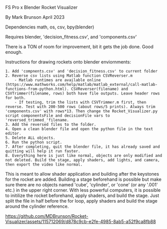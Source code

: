 FS Pro x Blender Rocket Visualizer

By Mark Brunson
April 2023

Dependencies
  math, os, csv, bpy(blender)

Requires blender, 'decision_fitness.csv', and 'components.csv'

There is a TON of room for improvement, bit it gets the job done. Good enough.

Instructions for drawing rockets onto blender enviornments:

	1. Add 'compnents.csv' and 'decision_fitness.csv' to current folder
	2. Reverse csv lists using Matlab function CSVReverser.m
		- Matlab runtimes are available online (https://www.mathworks.com/help/matlab/matlab_external/call-matlab-functions-from-python.html). CSVReverser(filename) and CSVTrimmer(filename, rows) both have file outputs. Leave header rows for both.
		- If testing, trim the lists with CSVTrimmer.m first, then reverse. Test with 200-500 rows (about rows/5 prints). Always trim 'components.csv' with rows*13. Then change the Rocket_Visualizer.py script componentsFile and decisionFile vars to 'reversed_trimmed_'filename.
	3. Add the reversed files to the folder.
	4. Open a clean blender file and open the python file in the text editor.
	5. Delete ALL objects.
	6. Run the python script.
	7. After completing, quit the blender file, it has already saved and quitting will help it run faster. 
	8. Everything here is just like normal, objects are only modified and not deleted. Build the stage, apply shaders, add lights, and camera, then export the video like normal. 

This is meant to allow shader application and building after the keystones for the rocket are added. Building a stage beforehand is possible but make sure there are no objects named 'cube', 'cylinder', or 'cone' (or any '.001' etc.) in the upper right corner. With less powerful computers, it is possible to initilize the rocket beforehand, apply shaders, and build the stage. Just split the file in half before the for loop, apply shaders and build the stage around the cylinder reference. 



https://github.com/MDBrunson/Rocket-Visualizer/assets/115712069/d878c9cb-e2fe-4985-8ab5-a52f9ca8fb88

